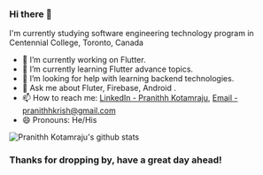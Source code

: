 ### Hi there 👋

I'm currently studying software engineering technology program in Centennial College, Toronto, Canada

- 🔭 I’m currently working on Flutter.
- 🌱 I’m currently learning Flutter advance topics.
- 🤔 I’m looking for help with learning backend technologies.
- 💬 Ask me about Fluter, Firebase, Android .
- 📫 How to reach me: [LinkedIn - Pranithh Kotamraju](https://www.linkedin.com/in/pranithh-kotamraju/), [Email - pranithhkrish@gmail.com](mailto:pranithhkrish@gmail.com)
- 😄 Pronouns: He/His

![Pranithh Kotamraju's github stats](https://github-readme-stats.anuraghazra1.vercel.app/api?username=PranithhKotamraju&show_icons=true&hide_border=true)


### Thanks for dropping by, have a great day ahead!
